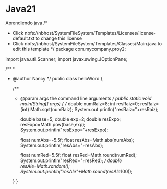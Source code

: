 # Java21
Aprendiendo java 
/*
 * Click nbfs://nbhost/SystemFileSystem/Templates/Licenses/license-default.txt to change this license
 * Click nbfs://nbhost/SystemFileSystem/Templates/Classes/Main.java to edit this template
 */
package com.mycompany.proy2;

import java.util.Scanner;
import javax.swing.JOptionPane;

/**
 *
 * @author Nancy
 */
public class helloWord {

    /**
     * @param args the command line arguments
     */
    public static void main(String[] args) {
        /*
        double numRaiz=8;
        int resRaiz=0;
        resRaiz=(int) Math.sqrt(numRaiz);
        System.out.println("resRaiz="+resRaiz);
         
        
        double base=5;
        double exp=2;
        double resExpo;
        resExpo=Math.pow(base,exp);
        System.out.println("resExpo="+resExpo);
         
        float numAbs=-5.5f;
        float resAbs=Math.abs(numAbs);
        System.out.println("resAbs="+resAbs);
        
        float numRed=5.5f;
        float resRed=Math.round(numRed);
        System.out.println("resRed="+resRed);
        */
        double resAle=Math.random();
        System.out.println("resAle"+Math.round(resAle*100));
        
        
    }
}
